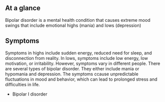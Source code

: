 ## At a glance
Bipolar disorder is a mental health condition that causes extreme mood swings that include emotional highs (mania) and lows (depression)
## Symptoms
Symptoms in highs include sudden energy, reduced need for sleep, and disconnection from reality. In lows, symptoms include low energy, low motivation, or irritability. However, symptoms vary in different people.
There are several types of bipolar disorder. They either include mania or hypomania and depression. The symptoms ccause unpredictable fluctuations in mood and behavior, which can lead to prolonged stress and difficulties in life.
- Bipolar I disorder 
